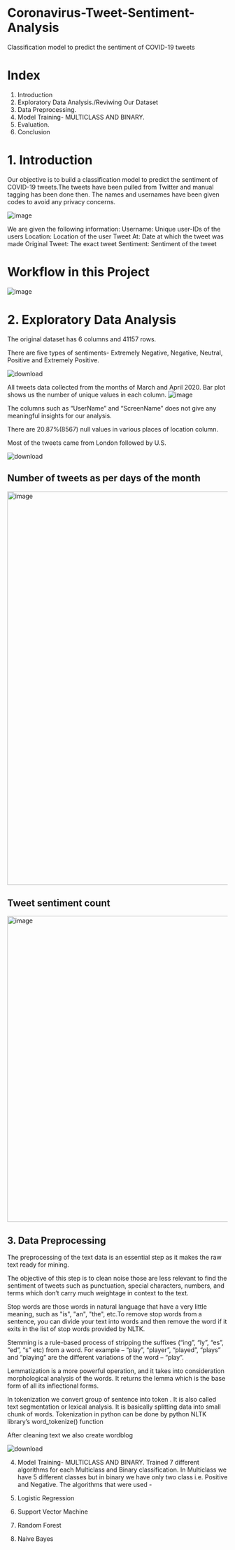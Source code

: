 # Coronavirus-Tweet-Sentiment-Analysis
 Classification model to predict the sentiment of COVID-19 tweets

# Index
1. Introduction
2. Exploratory Data Analysis./Reviwing Our Dataset
3. Data Preprocessing.
4. Model Training- MULTICLASS AND BINARY.
5. Evaluation.
6. Conclusion

# 1. Introduction
Our objective is to build a classification model to predict the sentiment of COVID-19 tweets.The tweets have been pulled from Twitter and manual tagging has been done then. The names and usernames have been given codes to avoid any privacy concerns.

![image](https://user-images.githubusercontent.com/84126197/133555061-d39d739f-ae0a-42ea-9389-72acadcb4397.png)

We are given the following information:
Username: Unique user-IDs of the users
Location: Location of the user
Tweet At: Date at which the tweet was made
Original Tweet: The exact tweet
Sentiment: Sentiment of the tweet

# Workflow in this Project

![image](https://user-images.githubusercontent.com/84126197/133555175-1476781e-cf97-472d-a815-ef75edc57b88.png)

# 2. Exploratory Data Analysis
The original dataset has 6 columns and 41157 rows.

There are five types of sentiments- Extremely Negative, Negative, Neutral, Positive and Extremely Positive.

![download](https://user-images.githubusercontent.com/60484501/162560081-ef067fb8-b7bf-4063-bdfb-f3a683543ac1.png)


All tweets data collected from the months of March and April 2020. Bar plot shows us the number of unique values in each column.
![image](https://user-images.githubusercontent.com/84126197/133555271-9eed4b85-7a21-44b9-a4fc-0a904120e97f.png)


The columns such as “UserName” and “ScreenName” does not give any meaningful insights for our analysis.

There are 20.87%(8567) null values in various places of location column.

Most of the tweets came from London followed by U.S. 

![download](https://user-images.githubusercontent.com/60484501/162560140-339cef4d-62d4-48ac-920d-1e6edaf5a241.png)

## Number of tweets as per days of the month
<img width="900" alt="image" src="https://user-images.githubusercontent.com/82973819/207886958-9c12ce32-b68f-424f-8806-c342460d10cf.png">


## Tweet sentiment count
<img width="700" alt="image" src="https://user-images.githubusercontent.com/82973819/207887661-186726d0-813b-4bb5-a136-6a1722f0b20b.png">


## 3. Data Preprocessing
The preprocessing of the text data is an essential step as it makes the raw text ready for mining.

The objective of this step is to clean noise those are less relevant to find the sentiment of tweets such as punctuation, special characters, numbers, and terms which don’t carry much weightage in context to the text.

Stop words are those words in natural language that have a very little meaning, such as "is", "an", "the", etc.To remove stop words from a sentence, you can divide your text into words and then remove the word if it exits in the list of stop words provided by NLTK.

Stemming is a rule-based process of stripping the suffixes (“ing”, “ly”, “es”, “ed”, “s” etc) from a word. For example – “play”, “player”, “played”, “plays” and “playing” are the different variations of the word – “play”.

Lemmatization is a more powerful operation, and it takes into consideration morphological analysis of the words. It returns the lemma which is the base form of all its inflectional forms.

In tokenization we convert group of sentence into token . It is also called text segmentation or lexical analysis. It is basically splitting data into small chunk of words. Tokenization in python can be done by python NLTK library’s word_tokenize() function

After cleaning text we also create wordblog

![download](https://user-images.githubusercontent.com/60484501/162560110-b1234f1c-4f48-4ff5-be67-d6b91d3e9d60.png)

4. Model Training- MULTICLASS AND BINARY.
Trained 7 different algorithms for each Multiclass and Binary classification. In Multiclass we have 5 different classes but in binary we have only two class i.e. Positive and Negative. The algorithms that were used -

1. Logistic Regression
2. Support Vector Machine
3. Random Forest
4. Naive Bayes


